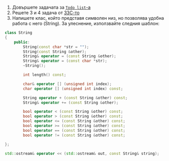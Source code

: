 1. Довършете задачата за [`Todo list`-а](../../week05/practicum/README.md)
2. Решете 3 и 4 задача от [ЗЗС-то](https://github.com/stranxter/lecture-notes/blob/master/homeworks/02_oop/05%20copy%20constructurs/copy%20constructors.pdf)
3. Напишете клас, който представя символен низ, но позволява удобна работа с него (String). За улеснение, използвайте следния шаблон:

```c++
class String
{
	public:
		String(const char *str = "");
		String(const String &other);
		String& operator = (const String &other);
		String& operator = (const char *str);
		~String();

		int length() const;

		char& operator [] (unsigned int index);
		char operator [] (unsigned int index) const;

		String operator + (const String &other) const;
		String& operator += (const String &other);

		bool operator < (const String &other) const;
		bool operator > (const String &other) const;
		bool operator <= (const String &other) const;
		bool operator >= (const String &other) const;
		bool operator == (const String &other) const;
		bool operator != (const String &other) const;

};

std::ostream& operator << (std::ostream& out, const String& string);
```
